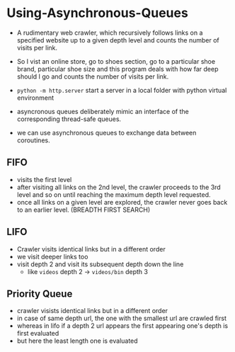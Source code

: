 # Using-Asynchronous-Queues

- A rudimentary web crawler, which recursively follows links on a specified website up to a given depth level and counts the number of visits per link.
- So I vist an online store, go to shoes section, go to a particular shoe brand, particular shoe size and this program deals with how far deep should I go and counts the number of visits per link.

- `python -m http.server` start a server in a local folder with python virtual environment

- asyncronous queues deliberately mimic an interface of the corresponding thread-safe queues.
- we can use asynchronous queues to exchange data between coroutines.

## FIFO

- visits the first level
- after visiting all links on the 2nd level, the crawler proceeds to the 3rd level and so on until reaching the maximum depth level requested.
- once all links on a given level are explored, the crawler never goes back to an earlier level. (BREADTH FIRST SEARCH)

## LIFO

- Crawler visits identical links but in a different order
- we visit deeper links too
- visit depth 2 and visit its subsequent depth down the line
  - like `videos` depth 2 -> `videos/bin` depth 3

## Priority Queue

- crawler visists identical links but in a different order
- in case of same depth url, the one with the smallest url are crawled first
- whereas in lifo if a depth 2 url appears the first appearing one's depth is first evaluated
- but here the least length one is evaluated

